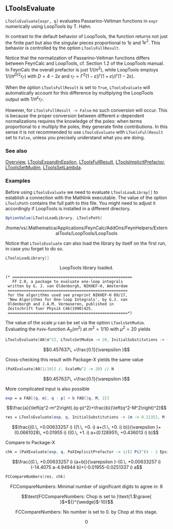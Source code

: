 ## LToolsEvaluate

`LToolsEvaluate[expr, q]` evaluates Passarino-Veltman functions in `expr` numerically using LoopTools by T. Hahn.

In contrast to the default behavior of LoopTools, the function returns not just the finite part but also the singular pieces proportional to $1\varepsilon$ and $1\varepsilon^2$. This behavior is controlled by the option `LToolsFullResult`.

Notice that the normalization of Passarino-Veltman functions differs between FeynCalc and LoopTools, cf. Section 1.2 of the LoopTools manual. In FeynCalc the overall prefactor is just $1/(i \pi^2)$, while LoopTools employs $1/(i \pi^{D/2} r_{\Gamma})$ with $D = 4 -2 \varepsilon$ and $r_{\Gamma} = \Gamma^2 (1 - \varepsilon) \Gamma (1 + \varepsilon) / \Gamma(1-2 \varepsilon)$.

When the option `LToolsFullResult` is set to `True`,  `LToolsEvaluate` will automatically  account for this difference by multiplying the LoopTools output with  $1/\pi^{\varepsilon} r_\Gamma$.

However, for `LToolsFullResult -> False` no such conversion will occur. This is because  the proper conversion between different $\varepsilon$-dependent normalizations requires the knowledge of the poles: when terms proportional to $\varepsilon$ multiply the poles, they generate finite contributions. In this sense it is not recommended to use `LToolsEvaluate` with `LToolsFullResult` set to `False`, unless you precisely understand what you are doing.

### See also

[Overview](Extra/FeynHelpers.md), [LToolsExpandInEpsilon](LToolsExpandInEpsilon.md), [LToolsFullResult](LToolsFullResult.md), [LToolsImplicitPrefactor](LToolsImplicitPrefactor.md), [LToolsSetMudim](LToolsSetMudim.md), [LToolsSetLambda](LToolsSetLambda.md).

### Examples

Before using `LToolsEvaluate` we need to evaluate `LToolsLoadLibray[]` to establish a connection with the Mathlink executable. The value of the option `LToolsPath` contains the full path to this file. You might need to adjust it accordingly if LoopTools is installed in a different directory.

```mathematica
OptionValue[LToolsLoadLibrary, LToolsPath]
```

$$\text{/home/vs/.Mathematica/Applications/FeynCalc/AddOns/FeynHelpers/ExternalTools/LoopTools/LoopTools}$$

Notice that `LToolsEvaluate` can also load the library by itself on the first run, in case you forget to do so.

```mathematica
LToolsLoadLibrary[]
```

$$\text{LoopTools library loaded.}$$

```
(* ====================================================
   FF 2.0, a package to evaluate one-loop integrals
 written by G. J. van Oldenborgh, NIKHEF-H, Amsterdam
 ====================================================
 for the algorithms used see preprint NIKHEF-H 89/17,
 'New Algorithms for One-loop Integrals', by G.J. van
 Oldenborgh and J.A.M. Vermaseren, published in 
 Zeitschrift fuer Physik C46(1990)425.
 ====================================================*)
```

The value of the scale $\mu$ can be set via the option `LToolsSetMudim`. Evaluating the `PaVe`-function $A_0(m^2)$ at $m^2 = 1/10$ with $\mu^2=20$ yields

```mathematica
LToolsEvaluate[A0[m^2], LToolsSetMudim -> 20, InitialSubstitutions -> {m^2 -> 1/10}]
```

$$0.457637\, +\frac{0.1}{\varepsilon }$$

Cross-checking this result with Package-X yields the same value

```mathematica
(PaXEvaluate[A0[1/10]] /. ScaleMu^2 -> 20) // N
```

$$0.457637\, +\frac{0.1}{\varepsilon }$$

More complicated input is also possible

```mathematica
exp = a FAD[{q, m}, q - p] + b FAD[{q, M, 2}]
```

$$\frac{a}{\left(q^2-m^2\right).(q-p)^2}+\frac{b}{\left(q^2-M^2\right)^2}$$

```mathematica
res = LToolsEvaluate[exp, q, InitialSubstitutions -> {m -> 0.12352, M -> 5.14321, SPD[p] -> 0.8813}, LToolsImplicitPrefactor -> 1/(2 Pi)^(4 - 2 Epsilon), LToolsSetMudim -> 23^2]
```

$$\frac{(0.\, +0.00633257 i) ((1.\, +0. i) a+(1.\, +0. i) b)}{\varepsilon }+(0.0661028\, +0.01955 i) ((0.\, +1. i) a+(0.128951\, +0.436013 i) b)$$

Compare to Package-X

```mathematica
chk = (PaXEvaluate[exp, q, PaXImplicitPrefactor -> 1/(2 Pi)^(4 - 2 Epsilon)] /. {ScaleMu^2 ->23^2, m -> 0.12352, M -> 5.14321, FCI@SPD[p] -> 0.8813}) // N
```

$$\frac{(0.\, +0.00633257 i) (a+b)}{\varepsilon }-(0.\, +0.00633257 i) (-14.4075 a-4.94944 b)+(-0.01955-0.0251337 i) a$$

```mathematica
FCCompareNumbers[res, chk]
```

$$\text{FCCompareNumbers: Minimal number of significant digits to agree in: }6$$

$$\text{FCCompareNumbers: Chop is set to }\text{1.$\grave{ }$*${}^{\wedge}$-10}$$

$$\text{FCCompareNumbers: No number is set to 0. by Chop at this stage. }$$

$$0$$